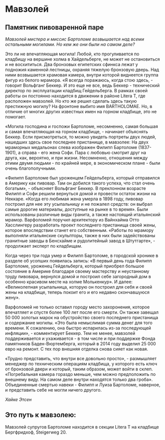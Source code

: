 # Мавзолей

## Памятник пивоваренной паре

*Мавзолей мистера и миссис Бартоломе возвышается над всеми остальными могилами. Но кем же они были на самом деле?*

Это ли не впечатляющая могила! Любой, кто прогуливается по кладбищу на вершине холма в Хайдельберге, не может не остановиться и не восхититься. Два бронзовых египетских сфинкса лежат у подножия каменной лестницы, охраняя тяжелую бронзовую дверь. Над ними возвышается храмовая камера, внутри которой виднеется группа фигур из белого мрамора. «Я всегда поражаюсь, когда стою здесь, - говорит Вольфганг Беккер. И это еще не все, ведь Беккер - технический директор по эксплуатации кладбищ Гейдельберга. В рамках своей работы он постоянно находится в движении в районе Litera T, где расположен мавзолей. Но кто же решил сделать здесь такую престижную могилу? На фронтоне выбито имя BARTHOLOMAE. Но, в отличие от многих других известных имен на горном кладбище, это не помогает. 

«Могила господина и госпожи Бартоломе, несомненно, самая большая и самая впечатляющая на горном кладбище, - начинает объяснять Беккер. Если присмотреться, то можно увидеть портреты двух людей, нашедших здесь свое последнее пристанище, в мавзолее: На двух мраморных медальонах слева изображен Филипп Бартоломе (1837-1901), а справа - его жена Софи. Пара с любовью смотрит друг на друга, как, вероятно, и при жизни. Несомненно, отношения между этими двумя людьми - по крайней мере, в экономическом плане - были очень благополучными.

«Филипп Бартоломе был уроженцем Гейдельберга, который отправился в Америку как пивовар. Там он добился такого успеха, что стал очень богатым», - объясняет Вольфганг Беккер. В преклонном возрасте Филипп и Софи решили вернуться домой и провести остаток жизни на Неккаре. «Когда его любимая жена умерла в 1898 году, пивовар построил для нее эту усыпальницу и не пожалел средств: он выбрал самые дорогие материалы, доступные на рынке в то время». Были использованы различные виды гранита, а также настоящий итальянский мрамор. Варфоломей поручил архитектору из Вайнхайма Отто Хасслингеру разработать проект последнего пристанища своей жены, которое впоследствии станет его собственным. «Работы по мрамору выполняли итальянские скульпторы, также в них были задействованы гранитные заводы в Бенсхайме и рудолитейный завод в Штутгарте», - продолжает эксперт по кладбищам.

Когда через три года умер и Филипп Бартоломе, в городской хронике в разделе об усопших появилась запись: «В первый день года Филипп Бартоломе, уроженец Гейдельберга, который приобрел большое состояние в Америке благодаря своему мастерству и неустанному труду пивовара, вернулся домой и построил себе загородный дом в особенно красивом месте на холме Молькенкур». И далее: «Великолепная усыпальница, которую он построил для себя и своей жены на кладбище, теперь покоит его и его недавно скончавшуюся жену».

Варфоломей не только оставил городу место захоронения, которое впечатляет и спустя более 100 лет после его смерти. Он также завещал 50 000 золотых марок на обустройство своего последнего пристанища и содержание могилы. «Это была немыслимая сумма денег для того времени. К сожалению, она быстро испарилась из-за последующей инфляции», - комментирует Беккер. Тем не менее, мавзолей поддерживается и ухаживается - в том числе и при поддержке Фонда памятников Баден-Вюртемберга, который в 2014 году выделил 25 000 евро на ремонт. С тех пор внешняя отделка снова сияет как новая. 

«Трудно представить, что внутри все довольно просто», - размышляет менеджер по техническим операциям кладбища, у которого есть ключ от бронзовой двери и который, таким образом, может войти в склеп. «Погребальная камера гораздо меньше, чем можно предположить по внешнему виду. На самом деле внутри находятся только два гроба». Объединенные смертью навеки - Филипп и Луиза Бартоломе, наверное, и представить себе не могли ничего другого.

*Хайке Этсен*

## Это путь к мавзолею:

Мавзолей супругов Бартоломе находится в секции Litera T на кладбище Бергфридхоф, Steigerweg 20.
